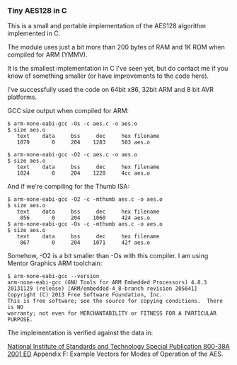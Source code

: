 ### Tiny AES128 in C

This is a small and portable implementation of the AES128 algorithm implemented in C.

The module uses just a bit more than 200 bytes of RAM and 1K ROM when compiled for ARM (YMMV).

It is the smallest implementation in C I've seen yet, but do contact me if you know of something smaller (or have improvements to the code here).


I've successfully used the code on 64bit x86, 32bit ARM and 8 bit AVR platforms.


GCC size output when compiled for ARM:


    $ arm-none-eabi-gcc -Os -c aes.c -o aes.o
    $ size aes.o
       text    data     bss     dec     hex filename
       1079       0     204    1283     503 aes.o
       
    $ arm-none-eabi-gcc -O2 -c aes.c -o aes.o
    $ size aes.o
       text    data     bss     dec     hex filename
       1024       0     204    1228     4cc aes.o


And if we're compiling for the Thumb ISA:

    $ arm-none-eabi-gcc -O2 -c -mthumb aes.c -o aes.o
    $ size aes.o
       text    data     bss     dec     hex filename
        856       0     204    1060     424 aes.o
    $ arm-none-eabi-gcc -Os -c -mthumb aes.c -o aes.o
    $ size aes.o
       text    data     bss     dec     hex filename
        867       0     204    1071     42f aes.o



Somehow, -O2 is a bit smaller than -Os with this compiler. I am using Mentor Graphics ARM toolchain:


    $ arm-none-eabi-gcc --version
    arm-none-eabi-gcc (GNU Tools for ARM Embedded Processors) 4.8.3 20131129 (release) [ARM/embedded-4_8-branch revision 205641]
    Copyright (C) 2013 Free Software Foundation, Inc.
    This is free software; see the source for copying conditions.  There is NO
    warranty; not even for MERCHANTABILITY or FITNESS FOR A PARTICULAR PURPOSE.




The implementation is verified against the data in:

[National Institute of Standards and Technology Special Publication 800-38A 2001 ED](http://csrc.nist.gov/publications/nistpubs/800-38a/sp800-38a.pdf) Appendix F: Example Vectors for Modes of Operation of the AES.



